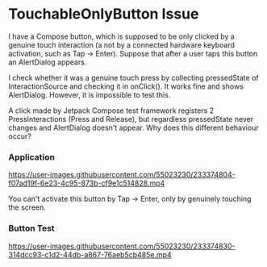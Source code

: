 # TouchableOnlyButton Issue

I have a Compose button, which is supposed to be only clicked by a genuine touch interaction (a not by a connected hardware keyboard activation, such as Tap -> Enter). 
Suppose that after a user taps this button an AlertDialog appears.

I check whether it was a genuine touch press by collecting pressedState of InteractionSource and checking it in onClick(). 
It works fine and shows AlertDialog.
However, it is impossible to test this. 

A click made by Jetpack Compose test framework registers 2 PressInteractions (Press and Release), but regardless pressedState never changes and AlertDialog doesn't appear.
Why does this different behaviour occur?

### Application
https://user-images.githubusercontent.com/55023230/233374804-f07ad19f-6e23-4c95-873b-cf9e1c514828.mp4

You can't activate this button by Tap -> Enter, only by genuinely touching the screen.

### Button Test
https://user-images.githubusercontent.com/55023230/233374830-314dcc93-c1d2-44db-a867-76aeb5cb485e.mp4

